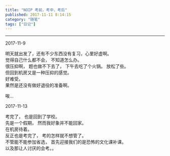 ```yaml
---
title: "NOIP 考前，考中，考后"
published: 2017-11-11 8:14:15
category: "随笔"
tags: ["日记"]
---
```


*****

2017-11-9

明天就出发了，还有不少东西没有复习，心里好虚啊。   
觉得自己什么都不会， 不知道怎么办。  
很压抑啊， 题也做不下去了， 下午去吃了个火锅。 放松了些。  
但回到机房又是一种压抑的感觉。  
好难受。   
果然是还没有做好退役的准备啊。  

唉...

2017-11-13

考完了， 也是回到了学校。  
先是一个假期， 然而我好象并不能回家。  
在机房待着。  
反正也是考完了， 考的怎样就不想管了。  
不管能不能参加省选， 首先迎接我们的是恐怖的文化课补课。  
以及那让人讨厌的会考。。  

